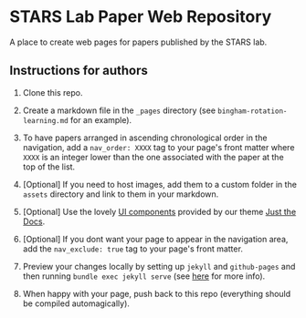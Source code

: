 # STARS Lab Paper Web Repository

A place to create web pages for papers published by the STARS lab.

## Instructions for authors

1. Clone this repo.

2. Create a markdown file in the `_pages` directory (see `bingham-rotation-learning.md` for an example).

3. To have papers arranged in ascending chronological order in the navigation, add a ```nav_order: XXXX``` tag to your page's front matter where ```XXXX``` is an integer lower than the one associated with the paper at the top of the list.

4. [Optional] If you need to host images, add them to a custom folder in the `assets` directory and link to them in your markdown.

5. [Optional] Use the lovely [UI components](https://just-the-docs.github.io/just-the-docs/docs/ui-components) provided by our theme [Just the Docs](https://github.com/just-the-docs/just-the-docs).

6. [Optional] If you dont want your page to appear in the navigation area, add the ```nav_exclude: true``` tag to your page's front matter.

7. Preview your changes locally by setting up `jekyll` and `github-pages` and then running `bundle exec jekyll serve` (see [here](https://help.github.com/en/enterprise/2.14/user/articles/setting-up-your-github-pages-site-locally-with-jekyll#step-2-install-jekyll-using-bundler) for more info).

8. When happy with your page, push back to this repo (everything should be compiled automagically).
